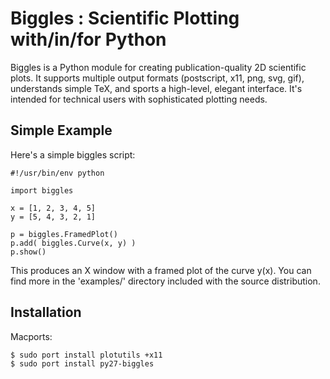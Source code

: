 
Biggles : Scientific Plotting with/in/for Python
================================================

Biggles is a Python module for creating publication-quality 2D scientific
plots. It supports multiple output formats (postscript, x11, png, svg, gif),
understands simple TeX, and sports a high-level, elegant interface. It's
intended for technical users with sophisticated plotting needs. 

Simple Example
--------------

Here's a simple biggles script:

    #!/usr/bin/env python

    import biggles

    x = [1, 2, 3, 4, 5]
    y = [5, 4, 3, 2, 1]

    p = biggles.FramedPlot()
    p.add( biggles.Curve(x, y) )
    p.show()

This produces an X window with a framed plot of the curve y(x).
You can find more in the 'examples/' directory included with the
source distribution.

Installation
------------

Macports:

    $ sudo port install plotutils +x11
    $ sudo port install py27-biggles

